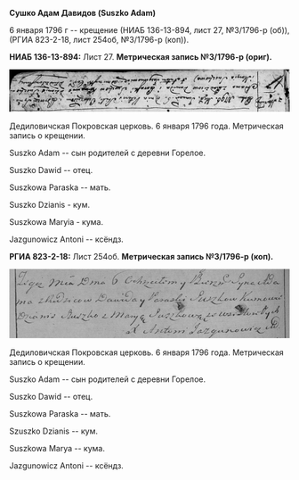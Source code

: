 **Сушко Адам Давидов (Suszko Adam)**

6 января 1796 г -- крещение (НИАБ 136-13-894, лист 27, №3/1796-р (об)),
(РГИА 823-2-18, лист 254об, №3/1796-р (коп)).

**НИАБ 136-13-894:** Лист 27. **Метрическая запись №3/1796-р (ориг).**

![](./media/921db8c189272dede34adb020ab1e637f36f8af2.png)

Дедиловичская Покровская церковь. 6 января 1796 года. Метрическая запись
о крещении.

Suszko Adam -- сын родителей с деревни Горелое.

Suszko Dawid -- отец.

Suszkowa Paraska -- мать.

Suszko Dzianis - кум.

Suszkowa Maryia - кума.

Jazgunowicz Antoni -- ксёндз.

**РГИА 823-2-18:** Лист 254об. **Метрическая запись №3/1796-р (коп).**

![](./media/3b58d0367f1905f3d3c98d7cf3b945d72bf00218.png)

Дедиловичская Покровская церковь. 6 января 1796 года. Метрическая запись
о крещении.

Suszko Adam -- сын родителей с деревни Горелое.

Suszko Dawid -- отец.

Suszkowa Paraska -- мать.

Szuszko Dzianis -- кум.

Suszkowa Marya -- кума.

Jazgunowicz Antoni -- ксёндз.

